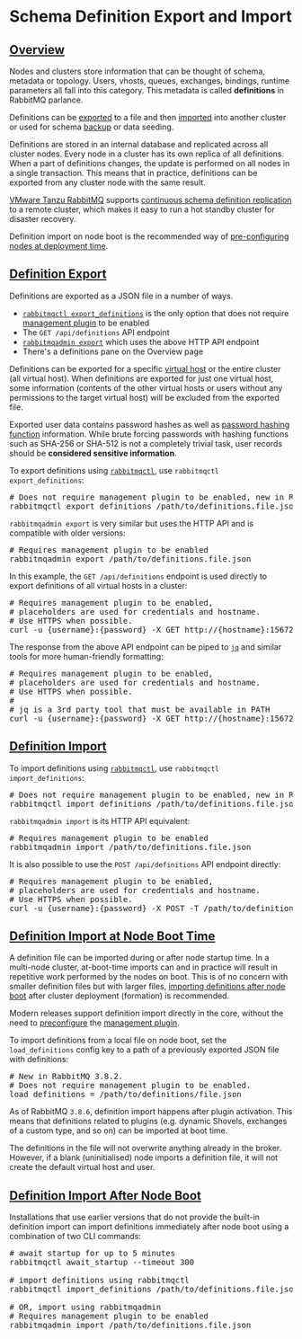 <!--
Copyright (c) 2007-2022 VMware, Inc. or its affiliates.

All rights reserved. This program and the accompanying materials
are made available under the terms of the under the Apache License,
Version 2.0 (the "License”); you may not use this file except in compliance
with the License. You may obtain a copy of the License at

https://www.apache.org/licenses/LICENSE-2.0

Unless required by applicable law or agreed to in writing, software
distributed under the License is distributed on an "AS IS" BASIS,
WITHOUT WARRANTIES OR CONDITIONS OF ANY KIND, either express or implied.
See the License for the specific language governing permissions and
limitations under the License.
-->

# Schema Definition Export and Import

## <a id="overview" class="anchor" href="#overview">Overview</a>

Nodes and clusters store information that can be thought of schema, metadata or topology.
Users, vhosts, queues, exchanges, bindings, runtime parameters all fall into this category.
This metadata is called **definitions** in RabbitMQ parlance.

Definitions can be [exported](#export) to a file and then [imported](#import) into another cluster or
used for schema [backup](/backup.html) or data seeding.

Definitions are stored in an internal database and replicated across all cluster nodes.
Every node in a cluster has its own replica of all definitions. When a part of definitions changes,
the update is performed on all nodes in a single transaction. This means that
in practice, definitions can be exported from any cluster node with the same result.

[VMware Tanzu RabbitMQ](/tanzu/) supports [continuous schema definition replication](/definitions-standby.html) to a remote cluster,
which makes it easy to run a hot standby cluster for disaster recovery.

Definition import on node boot is the recommended way of [pre-configuring nodes at deployment time](#import-on-boot).

## <a id="export" class="anchor" href="#export">Definition Export</a>

Definitions are exported as a JSON file in a number of ways.

 * [`rabbitmqctl export_definitions`](/cli.html) is the only option that does not require [management plugin](/management.html) to be enabled
 * The `GET /api/definitions` API endpoint
 * [`rabbitmqadmin export`](/management-cli.html) which uses the above HTTP API endpoint
 * There's a definitions pane on the Overview page

Definitions can be exported for a specific [virtual host](/vhosts.html) or the entire cluster (all virtual host).
When definitions are exported for just one virtual host, some information (contents of the other
virtual hosts or users without any permissions to the target virtual host) will be
excluded from the exported file.

Exported user data contains password hashes as well as [password hashing function](/passwords.html) information. While brute forcing passwords with hashing functions such as SHA-256 or SHA-512 is not a completely trivial task,
user records should be **considered sensitive information**.

To export definitions using [`rabbitmqctl`](/cli.html), use `rabbitmqctl export_definitions`:

<pre class="lang-bash">
# Does not require management plugin to be enabled, new in RabbitMQ 3.8.2
rabbitmqctl export_definitions /path/to/definitions.file.json
</pre>

`rabbitmqadmin export` is very similar but uses the HTTP API and is compatible
with older versions:

<pre class="lang-bash">
# Requires management plugin to be enabled
rabbitmqadmin export /path/to/definitions.file.json
</pre>

In this example, the `GET /api/definitions` endpoint is used directly to export
definitions of all virtual hosts in a cluster:

<pre class="lang-bash">
# Requires management plugin to be enabled,
# placeholders are used for credentials and hostname.
# Use HTTPS when possible.
curl -u {username}:{password} -X GET http://{hostname}:15672/api/definitions
</pre>

The response from the above API endpoint can be piped to [`jq`](https://stedolan.github.io/jq/) and similar tools
for more human-friendly formatting:

<pre class="lang-bash">
# Requires management plugin to be enabled,
# placeholders are used for credentials and hostname.
# Use HTTPS when possible.
#
# jq is a 3rd party tool that must be available in PATH
curl -u {username}:{password} -X GET http://{hostname}:15672/api/definitions | jq
</pre>


## <a id="import" class="anchor" href="#import">Definition Import</a>

To import definitions using [`rabbitmqctl`](/cli.html), use `rabbitmqctl import_definitions`:

<pre class="lang-ini">
# Does not require management plugin to be enabled, new in RabbitMQ 3.8.2
rabbitmqctl import_definitions /path/to/definitions.file.json
</pre>

`rabbitmqadmin import` is its HTTP API equivalent:

<pre class="lang-ini">
# Requires management plugin to be enabled
rabbitmqadmin import /path/to/definitions.file.json
</pre>

It is also possible to use the `POST /api/definitions` API endpoint directly:

<pre class="lang-bash">
# Requires management plugin to be enabled,
# placeholders are used for credentials and hostname.
# Use HTTPS when possible.
curl -u {username}:{password} -X POST -T /path/to/definitions.file.json http://{hostname}:15672/api/definitions
</pre>


## <a id="import-on-boot" class="anchor" href="#import-on-boot">Definition Import at Node Boot Time</a>

A definition file can be imported during or after node startup time. In a multi-node cluster, at-boot-time imports
can and in practice will result in repetitive work performed by the nodes on boot. This is of no concern with
smaller definition files but with larger files, [importing definitions after node boot](#import-after-boot) after
cluster deployment (formation) is recommended.

Modern releases support definition import directly in the core,
without the need to [preconfigure](/plugins.html#enabled-plugins-file) the [management plugin](/management.html).

To import definitions from a local file on node boot,
set the `load_definitions` config key to a path of a previously exported JSON file with definitions:

<pre class="lang-ini">
# New in RabbitMQ 3.8.2.
# Does not require management plugin to be enabled.
load_definitions = /path/to/definitions/file.json
</pre>

As of RabbitMQ `3.8.6`, definition import happens after plugin activation.
This means that definitions related to plugins (e.g. dynamic Shovels, exchanges of a custom type, and so on)
can be imported at boot time.

The definitions in the file will not overwrite anything already in the broker.
However, if a blank (uninitialised) node imports a definition file, it will
not create the default virtual host and user.


## <a id="import-after-boot" class="anchor" href="#import-after-boot">Definition Import After Node Boot</a>

Installations that use earlier versions that do not provide the built-in definition import
can import definitions immediately after node boot using a combination of two CLI commands:

<pre class="lang-bash">
# await startup for up to 5 minutes
rabbitmqctl await_startup --timeout 300

# import definitions using rabbitmqctl
rabbitmqctl import_definitions /path/to/definitions.file.json

# OR, import using rabbitmqadmin
# Requires management plugin to be enabled
rabbitmqadmin import /path/to/definitions.file.json
</pre>
